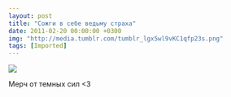 ```yaml
---
layout: post
title: "Сожги в себе ведьму страха"
date: 2011-02-20 00:00:00 +0300
img: "http://media.tumblr.com/tumblr_lgx5wl9vKC1qfp23s.png"
tags: [Imported]
---
```


![](http://media.tumblr.com/tumblr_lgx5wl9vKC1qfp23s.png)

Мерч от темных сил <3